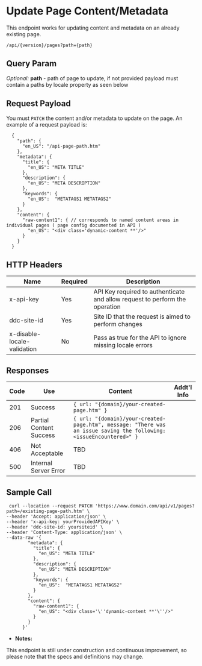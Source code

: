 # Update Page Content/Metadata

This endpoint works for updating content and metadata on an already existing page.

`/api/{version}/pages?path={path}`
## Query Param 
*Optional:*
**path** - path of page to update, if not provided payload must contain a paths by locale property as seen below
## Request Payload

You must `PATCH` the content and/or metadata to update on the page. An example of a request payload is:
```
  {
    "path": {
      "en_US": "/api-page-path.htm" 
    },
    "metadata": {
      "title": {
        "en_US": "META TITLE"
      },
      "description": {
        "en_US": "META DESCRIPTION"
      },
      "keywords": {
        "en_US":  "METATAGS1 METATAGS2"
      }
    },
    "content": {
      "raw-content1": { // corresponds to named content areas in individual pages ( page config documented in API )
        "en_US": "<div class='dynamic-content **'/>"
      }
    }
  }
```

## HTTP Headers

| Name | Required | Description |
| --- | --- | --- |
| x-api-key | Yes | API Key required to authenticate and allow request to perform the operation |
| ddc-site-id | Yes | Site ID that the request is aimed to perform changes |
| x-disable-locale-validation | No | Pass as true for the API to ignore missing locale errors |

## Responses

| Code | Use | Content | Addt'l Info |
| --- | --- | --- | --- |
| 201 | Success | `{ url: "{domain}/your-created-page.htm" }` | |
| 206 | Partial Content Success | `{ url: "{domain}/your-created-page.htm", message: "There was an issue saving the following: <issueEncountered>" }` | |
| 406 | Not Acceptable | TBD | |
| 500 | Internal Server Error | TBD | |

## Sample Call

```
 curl --location --request PATCH 'https://www.domain.com/api/v1/pages?path=/existing-page-path.htm' \
--header 'Accept: application/json' \
--header 'x-api-key: yourProvidedAPIKey' \
--header 'ddc-site-id: yoursiteid' \
--header 'Content-Type: application/json' \
--data-raw '{
        "metadata": {
          "title": {
            "en_US": "META TITLE"
          },
          "description": {
            "en_US": "META DESCRIPTION"
          },
          "keywords": {
            "en_US":  "METATAGS1 METATAGS2"
          }
        },
        "content": {
          "raw-content1": {
            "en_US": "<div class='\''dynamic-content **'\''/>"
          }
        }
      }'
```


* **Notes:**

 This endpoint is still under construction and continuous improvement, so please note that the specs and definitions may change.
